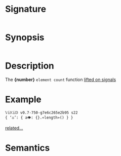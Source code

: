 # Signature
```vikid-signature
```

# Synopsis
```vikid-synopsis
```

# Description
The __{number}__ `element count` function [lifted on signals](/refman/concepts/pure_functions)

# Example
```vikid-script
𝕍i𝕂i𝔻 v0.7-750-g7e6c265e2b95 s22
{ ‘⌂’: { a👁: {}.«length»() } }
```


[related...](https://en.wikipedia.org/wiki/Array_data_structure)

# Semantics